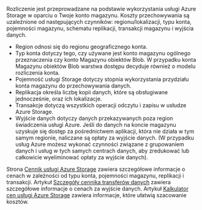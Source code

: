 Rozliczenie jest przeprowadzane na podstawie wykorzystania usługi Azure Storage w oparciu o Twoje konto magazynu. Koszty przechowywania są uzależnione od następujących czynników: regionu/lokalizacji, typu konta, pojemności magazynu, schematu replikacji, transakcji magazynu i wyjścia danych.

- Region odnosi się do regionu geograficznego konta.
- Typ konta dotyczy tego, czy używane jest konto magazynu ogólnego przeznaczenia czy konto Magazynu obiektów Blob. W przypadku konta Magazynu obiektów Blob warstwa dostępu decyduje również o modelu rozliczenia konta.
- Pojemność usługi Storage dotyczy stopnia wykorzystania przydziału konta magazynu do przechowywania danych.
- Replikacja określa liczbę kopii danych, które są obsługiwane jednocześnie, oraz ich lokalizacje.
- Transakcje dotyczą wszystkich operacji odczytu i zapisu w usłudze Azure Storage.
- Wyjście danych dotyczy danych przekazywanych poza region świadczenia usługi Azure. Jeśli do danych na koncie magazynu uzyskuje się dostęp za pośrednictwem aplikacji, która nie działa w tym samym regionie, naliczane są opłaty za wyjście danych. (W przypadku usług Azure możesz wykonać czynności związane z grupowaniem danych i usług w tych samych centrach danych, aby zredukować lub całkowicie wyeliminować opłaty za wyjście danych).

Strona [Cennik usługi Azure Storage](https://azure.microsoft.com/pricing/details/storage/) zawiera szczegółowe informacje o cenach w zależności od typu konta, pojemności magazynu, replikacji i transakcji. Artykuł [Szczegóły cennika transferów danych](https://azure.microsoft.com/pricing/details/data-transfers/) zawiera szczegółowe informacje o cenach za wyjście danych. Artykuł [Kalkulator cen usługi Azure Storage](https://azure.microsoft.com/pricing/calculator/?scenario=data-management) zawiera informacje, które ułatwią szacowanie kosztów.



<!--HONumber=Jun16_HO2-->


